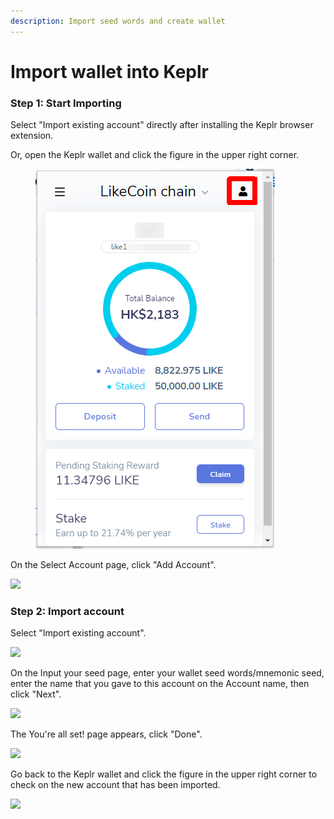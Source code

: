 ```yaml
---
description: Import seed words and create wallet
---
```


# Import wallet into Keplr

### Step 1: Start Importing

Select "Import existing account" directly after installing the Keplr browser extension.

Or, open the Keplr wallet and click the figure in the upper right corner.

<figure><img src="../../../.gitbook/assets/Keplr Seed Words 01.png" alt=""><figcaption></figcaption></figure>

On the Select Account page, click "Add Account".

![](<../../../.gitbook/assets/Keplr Seed Words 02.png>)

### Step 2: Import account

Select "Import existing account".

![](<../../../.gitbook/assets/Keplr Seed Words 03.png>)

On the Input your seed page, enter your wallet seed words/mnemonic seed, enter the name that you gave to this account on the Account name, then click "Next".

![](<../../../.gitbook/assets/Keplr Seed Words 04.png>)

The You're all set! page appears, click "Done".

![](<../../../.gitbook/assets/Keplr Seed Words 05.png>)

Go back to the Keplr wallet and click the figure in the upper right corner to check on the new account that has been imported.

![](<../../../.gitbook/assets/Keplr Seed Words 06.png>)
